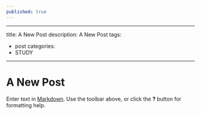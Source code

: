 ```yaml
---
published: true
---
```

---
title: A New Post
description: A New Post
tags:
- post
categories:
- STUDY
---


# A New Post

Enter text in [Markdown](http://daringfireball.net/projects/markdown/). Use the toolbar above, or click the **?** button for formatting help.
